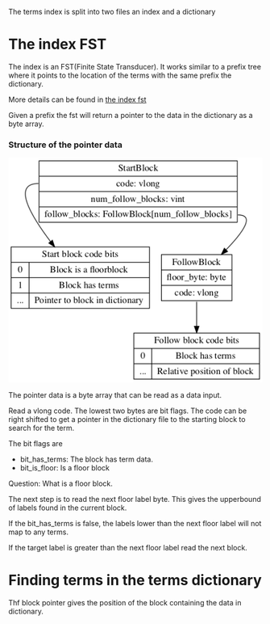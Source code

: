 The terms index is split into two files an index and a dictionary

# The index FST

The index is an FST(Finite State Transducer). It works similar to a prefix tree where it points to the location of the terms with the same prefix the dictionary.


More details can be found in [the index fst](index_fst.md)


Given a prefix the fst will return a pointer to the data in the dictionary as a byte array.

### Structure of the pointer data

![Block path](block_path.png "Block path")

The pointer data is a byte array that can be read as a data input.

Read a vlong code. The lowest two bytes are bit flags. The code can be right shifted to get a pointer in the dictionary file to the starting block to search for the term. 

The bit flags are

* bit_has_terms: The block has term data.
* bit_is_floor: Is a floor block

Question: What is a floor block.

The next step is to read the next floor label byte. This gives the upperbound of labels found in the current block.

If the bit_has_terms is false, the labels lower than the next floor label will not map to any terms.

If the target label is greater than the next floor label read the next block.

# Finding terms in the terms dictionary

Thf block pointer gives the position of the block containing the data in dictionary.

